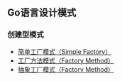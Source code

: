 ## Go语言设计模式

### 创建型模式
- [简单工厂模式（Simple Factory）](https://github.com/cecil777/golang-design-pattern/blob/main/00_simple_factory/README.md)
- [工厂方法模式（Factory Method）](https://github.com/cecil777/golang-design-pattern/blob/main/04_factory_method/README.md)
- [抽象工厂模式（Factory Method）](https://github.com/cecil777/golang-design-pattern/blob/main/05_abstract_factory/README.md)
